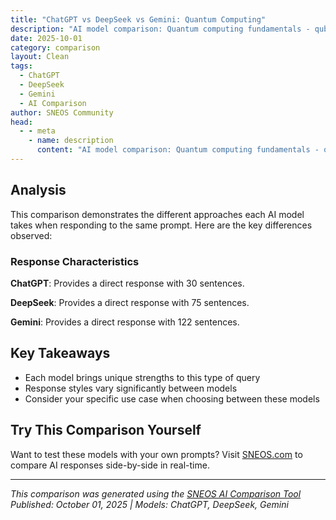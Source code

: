 ```yaml
---
title: "ChatGPT vs DeepSeek vs Gemini: Quantum Computing"
description: "AI model comparison: Quantum computing fundamentals - qubits, superposition, algorithms..."
date: 2025-10-01
category: comparison
layout: Clean
tags:
  - ChatGPT
  - DeepSeek
  - Gemini
  - AI Comparison
author: SNEOS Community
head:
  - - meta
    - name: description
      content: "AI model comparison: Quantum computing fundamentals - qubits, superposition, algorithms..."
---
```


<ChatComparison
  title="ChatGPT vs DeepSeek vs Gemini: Quantum Computing"
  prompt="Quantum computing fundamentals - qubits, superposition, algorithms"
  :responses='{
    "ChatGPT": "Certainly! Here\u0027s an overview of some fundamental concepts in quantum computing, including qubits, superposition, and key algorithms:\n\n### 1. Qubits (Quantum Bits)\n- **Definition:** The basic unit of quantum information, analogous to classical bits but with quantum properties.\n- **Classical bit:** Can be either 0 or 1.\n- **Qubit:** Can be in a state |0\u27E9, |1\u27E9, or any quantum superposition of these states.\n- **State representation:** A qubit state |\u03C8\u27E9 can be written as:\n  \\[\n  |\\psi\\rangle = \\alpha|0\\rangle \u002B \\beta|1\\rangle\n  \\]\n  where \\(\\alpha\\) and \\(\\beta\\) are complex numbers called probability amplitudes, and \\(|\\alpha|^2 \u002B |\\beta|^2 = 1\\) to satisfy normalization.\n- **Physical realizations:** Qubits can be implemented using trapped ions, superconducting circuits, photons, quantum dots, etc.\n\n### 2. Superposition\n- **Concept:** Unlike classical bits, qubits can exist in a combination (superposition) of states simultaneously.\n- **Implication:** A qubit doesn\u0027t just represent 0 or 1; it can represent both at the same time, enabling quantum computers to process many possibilities simultaneously.\n- **Measurement:** When measured, a qubit collapses to either |0\u27E9 or |1\u27E9, with probabilities \\(|\\alpha|^2\\) and \\(|\\beta|^2\\), respectively.\n\n### 3. Entanglement (Related Concept)\n- While not explicitly asked, it\u0027s closely related:\n- **Definition:** A quantum correlation between qubits such that the state of one qubit depends on the state of another, no matter the distance.\n- **Importance:** Enables quantum algorithms to perform tasks beyond classical means.\n\n### 4. Quantum Algorithms\nQuantum algorithms leverage superposition and entanglement to solve specific problems more efficiently than classical algorithms. Key examples include:\n\n- **Grover\u2019s Algorithm**  \n  - Used for unstructured database search.  \n  - Provides a quadratic speedup: searches an unsorted database of N entries in O(\u221AN) time instead of O(N).\n\n- **Shor\u2019s Algorithm**  \n  - Efficient factoring of large integers, crucial for cryptanalysis (breaking RSA encryption).  \n  - Runs in polynomial time versus exponential time for best-known classical algorithms.\n\n- **Quantum Fourier Transform (QFT)**  \n  - A quantum analogue of the discrete Fourier transform with exponential speedup.  \n  - Central component of Shor\u2019s algorithm.\n\n- **Deutsch-Jozsa Algorithm**  \n  - Determines if a function is constant or balanced with a single evaluation, demonstrating quantum advantage.\n\n### 5. Other Important Concepts\n- **Quantum Gates:** Operations that manipulate qubits (e.g., Hadamard gate creates superposition, CNOT entangles qubits).\n- **Measurement:** Observing qubits collapses their superposition into classical outcomes.\n- **No-Cloning Theorem:** It\u2019s impossible to create an identical copy of an arbitrary unknown quantum state.\n\n---\n\nIf you want, I can provide deeper explanations, mathematical details, or information on specific quantum computing platforms and programming languages (like Qiskit or Cirq).",
    "DeepSeek": "Of course. This is an excellent and foundational topic. Let\u0027s break down Quantum Computing fundamentals into digestible parts.\n\n### 1. The Qubit: The Basic Unit of Quantum Information\n\n**Classical Bit:**\n*   Can be either a **0** or a **1**. It\u0027s a definitive state, like a simple light switch (on/off).\n\n**Quantum Bit (Qubit):**\n*   A qubit can be in a state of **0**, **1**, or, most importantly, **any quantum superposition of these states**.\n*   Think of it not as a switch, but as a spinning globe. A classical bit can only be at the North Pole (0) or the South Pole (1). A qubit can be at *any point on the entire surface*.\n\n**How is this represented mathematically?**\nThe state of a single qubit, denoted as **|\u03C8\u27E9** (using \u0022ket\u0022 notation from quantum mechanics), is described by:\n**|\u03C8\u27E9 = \u03B1|0\u27E9 \u002B \u03B2|1\u27E9**\n\n*   **|0\u27E9 and |1\u27E9** are the basis states (like the North and South Poles).\n*   **\u03B1 and \u03B2** are complex numbers called **probability amplitudes**.\n*   The likelihood of measuring the qubit as \u00600\u0060 is |\u03B1|\u00B2, and as \u00601\u0060 is |\u03B2|\u00B2.\n*   Because these probabilities must add up to 1, we have the constraint: **|\u03B1|\u00B2 \u002B |\u03B2|\u00B2 = 1**.\n\nThis fundamental property leads directly to the next concept.\n\n---\n\n### 2. Superposition: The Power of Being in Multiple States at Once\n\n**What is it?**\nSuperposition is the ability of a quantum system to be in multiple states simultaneously. A qubit in superposition is in a combination of both |0\u27E9 and |1\u27E9 until the moment it is measured.\n\n**The \u0022Schr\u00F6dinger\u0027s Cat\u0022 Analogy:**\nThe cat in the box is both *alive and dead* until you open the box to observe it. Similarly, a qubit is in a blend of |0\u27E9 and |1\u27E9 until you measure it, at which point it **collapses** definitively to either |0\u27E9 or |1\u27E9.\n\n**Why is this powerful?**\nWhile 2 classical bits can be in one of four possible states (00, 01, 10, 11) *at a time*, 2 qubits in superposition can be in a **weighted combination of all four states at once**. With \u0060n\u0060 qubits, you can represent 2\u207F states simultaneously. This exponential scaling is the source of quantum parallelism.\n\n---\n\n### 3. Entanglement: \u0022Spooky Action at a Distance\u0022\n\n**What is it?**\nEntanglement is a profound connection between two or more qubits. The state of one qubit cannot be described independently of the state of the other(s), no matter how far apart they are.\n\n**Key Property:**\nMeasuring one entangled qubit instantly determines the state of the other. If you measure one and find it to be |0\u27E9, you know with 100% certainty its partner is |1\u27E9 (or |0\u27E9, depending on the type of entanglement).\n\n**Why is it important?**\nEntanglement is a crucial resource for quantum algorithms and quantum communication (like quantum teleportation). It allows qubits to interact in ways that are impossible for classical bits, enabling complex correlations that are essential for quantum speedups.\n\n---\n\n### 4. Key Quantum Algorithms\n\nAlgorithms leverage superposition and entanglement to solve specific problems much faster than the best-known classical algorithms.\n\n#### A. Shor\u0027s Algorithm\n*   **Problem it solves:** Integer Factorization (finding the prime factors of a large number).\n*   **Classical Difficulty:** Extremely hard. The security of most modern encryption (like RSA) relies on this difficulty.\n*   **Quantum Advantage:** Shor\u0027s algorithm can factor large numbers in **polynomial time**, making it exponentially faster than the best classical algorithms. This is why a large-scale quantum computer would break current public-key cryptography.\n\n#### B. Grover\u0027s Algorithm\n*   **Problem it solves:** Searching an unsorted database.\n*   **Classical Difficulty:** On average, you have to check N/2 items in a list of N items.\n*   **Quantum Advantage:** Grover\u0027s algorithm can find the item in roughly **\u221AN steps**. This provides a **quadratic speedup**, which is significant for large N. It\u0027s broadly applicable for optimization problems.\n\n#### C. Quantum Simulation\n*   **Problem it solves:** Simulating quantum mechanical systems (e.g., complex molecules for drug discovery, or materials science).\n*   **Classical Difficulty:** Requires an exponential amount of memory and time, making it infeasible for all but the simplest systems.\n*   **Quantum Advantage:** A quantum computer can naturally simulate another quantum system. Richard Feynman famously proposed this as the core application of quantum computers. This could revolutionize chemistry and material design.\n\n---\n\n### 5. The Current State and Challenges\n\nWe are in the **Noisy Intermediate-Scale Quantum (NISQ)** era.\n\n*   **Intermediate-Scale:** We have quantum processors with 50-1000\u002B qubits, but not the millions needed for most groundbreaking applications like Shor\u0027s.\n*   **Noisy:** Qubits are extremely fragile. They suffer from **decoherence**, where they lose their quantum state (superposition and entanglement) due to interactions with the environment (heat, vibration, electromagnetic fields). This introduces errors.\n*   **Key Challenge:** Building **fault-tolerant quantum computers** requires **quantum error correction**, which uses many physical \u0022noisy\u0022 qubits to create one stable \u0022logical\u0022 qubit. This is the major engineering and scientific hurdle to overcome.\n\n### Summary\n\n| Concept | Classical Computing Analogy | Quantum Computing Reality |\n| :--- | :--- | :--- |\n| **Bit / Qubit** | A light switch: definitely ON or OFF. | A spinning globe: can be in any superposition of ON and OFF. |\n| **Superposition** | A coin on the table: Heads or Tails. | A spinning coin: Both Heads *and* Tails until it lands. |\n| **Entanglement** | Two separate, independent coins. | Two \u0022magically\u0022 linked coins. Flipping one instantly sets the other. |\n| **Algorithms** | Solves problems step-by-step. | Leverages superposition \u0026 entanglement for massive parallelism on specific problems. |\n\nQuantum computing is not a faster version of classical computing; it\u0027s a fundamentally different way of processing information, unlocking new possibilities for solving some of the world\u0027s most complex computational problems.",
    "Gemini": "Okay, let\u0027s break down the fundamentals of quantum computing, focusing on qubits, superposition, and the basic idea behind quantum algorithms.\n\n**1. Qubits (Quantum Bits)**\n\n*   **Classical Bits vs. Qubits:**\n    *   Classical computers store information as *bits*. A bit can be either 0 or 1. It\u0027s like a light switch \u2013 either on (1) or off (0).\n    *   Quantum computers use *qubits*. A qubit is the quantum equivalent of a bit.  However, instead of just being 0 or 1, a qubit can also exist in a *superposition* of both states simultaneously.\n\n*   **Superposition:**\n    *   This is the key difference. Think of a qubit not as a light switch, but as a dimmer switch that can be partially on and partially off *at the same time*.\n    *   Mathematically, a qubit\u0027s state is represented as a linear combination of the basis states |0\u27E9 and |1\u27E9:\n\n        \u0060\u0060\u0060\n        |\u03C8\u27E9 = \u03B1|0\u27E9 \u002B \u03B2|1\u27E9\n        \u0060\u0060\u0060\n\n        *   |\u03C8\u27E9 represents the qubit\u0027s state.  It\u0027s a vector.\n        *   |0\u27E9 and |1\u27E9 are the basis states, representing the classical 0 and 1. They are vectors in a two-dimensional complex vector space.\n        *   \u03B1 and \u03B2 are complex numbers called amplitudes.  They determine the probability of measuring the qubit as 0 or 1.\n        *   The amplitudes must satisfy the normalization condition: |\u03B1|\u00B2 \u002B |\u03B2|\u00B2 = 1.  This ensures that the probabilities add up to 1.  |\u03B1|\u00B2 is the probability of measuring the qubit as 0, and |\u03B2|\u00B2 is the probability of measuring it as 1.\n\n*   **Physical Realization of Qubits:**\n    *   Qubits can be physically realized in various ways, including:\n        *   **Superconducting circuits:** Tiny circuits that exhibit quantum properties when cooled to near absolute zero.  This is the approach used by companies like IBM and Google.\n        *   **Trapped ions:**  Individual ions (charged atoms) held in place by electromagnetic fields.  Their internal energy levels represent the 0 and 1 states. IonQ is a prominent player in this area.\n        *   **Photons:**  The polarization of a single photon (light particle) can represent a qubit.\n        *   **Topological qubits:**  Based on exotic states of matter that are resistant to decoherence.  Microsoft is heavily invested in this approach.\n        *   **Neutral atoms:**  Similar to trapped ions, but use neutral atoms instead of ions.\n        *   **Quantum dots:**  Tiny semiconductor structures that can confine electrons.\n\n*   **Measurement:**\n    *   When you *measure* a qubit, you force it to collapse out of its superposition state and into either the |0\u27E9 or |1\u27E9 state.\n    *   The probability of measuring |0\u27E9 is |\u03B1|\u00B2, and the probability of measuring |1\u27E9 is |\u03B2|\u00B2.\n    *   This is a destructive process; once you\u0027ve measured a qubit, you\u0027ve lost its superposition information. This is a crucial point and makes quantum algorithms very different from classical ones.\n\n*   **Bloch Sphere:**\n    *   The Bloch sphere is a geometrical representation of a single qubit\u0027s state.  It\u0027s a useful way to visualize the superposition. The north pole represents |0\u27E9, the south pole represents |1\u27E9, and any point on the surface of the sphere represents a possible superposition state.\n\n**2. Superposition Example:**\n\nImagine a qubit in the state:\n\n\u0060\u0060\u0060\n|\u03C8\u27E9 = (1/\u221A2)|0\u27E9 \u002B (1/\u221A2)|1\u27E9\n\u0060\u0060\u0060\n\n*   Here, \u03B1 = 1/\u221A2 and \u03B2 = 1/\u221A2.\n*   |\u03B1|\u00B2 = (1/\u221A2)\u00B2 = 1/2 = 0.5, so there\u0027s a 50% chance of measuring the qubit as |0\u27E9.\n*   |\u03B2|\u00B2 = (1/\u221A2)\u00B2 = 1/2 = 0.5, so there\u0027s a 50% chance of measuring the qubit as |1\u27E9.\n\n**3. Quantum Entanglement**\n\n*   **Interconnected Qubits:**  Entanglement is a phenomenon where two or more qubits become linked together in such a way that they share the same fate, no matter how far apart they are.\n*   **Correlated Measurements:** If you measure the state of one entangled qubit, you instantly know the state of the other, even if they are separated by vast distances.\n*   **No Faster-Than-Light Communication:** Entanglement *cannot* be used to send information faster than light. Measuring one qubit doesn\u0027t allow you to *control* the outcome of the other; you just learn about its state.\n*   **Crucial for Quantum Algorithms:** Entanglement is a key resource that enables quantum algorithms to perform computations that are impossible for classical computers.\n\n**4. Quantum Gates (Quantum Logic Gates)**\n\n*   **Manipulating Qubits:** Quantum gates are the building blocks of quantum circuits, just like logic gates (AND, OR, NOT) are the building blocks of classical circuits.\n*   **Unitary Transformations:** Quantum gates perform operations on qubits that change their state.  These operations must be *unitary*, meaning they preserve the total probability (normalization).  This is essential for maintaining the quantum nature of the computation. Unitary matrices are complex square matrices whose conjugate transpose is also its inverse.\n*   **Examples:**\n    *   **Hadamard Gate (H):**  Creates superposition.  If applied to a qubit in the |0\u27E9 state, it transforms it into the (1/\u221A2)|0\u27E9 \u002B (1/\u221A2)|1\u27E9 state (equal superposition).\n    *   **Pauli Gates (X, Y, Z):**  Act like rotations on the Bloch sphere. X is like a classical NOT gate.\n    *   **CNOT Gate (Controlled-NOT):**  Operates on two qubits: a control qubit and a target qubit. If the control qubit is |1\u27E9, it flips the target qubit (0 becomes 1, 1 becomes 0). If the control qubit is |0\u27E9, the target qubit is unchanged. This is a crucial gate for creating entanglement.\n    *   **Phase Gates (S, T):**  Apply a phase shift to the qubit\u0027s state.\n\n**5. Quantum Algorithms**\n\n*   **Algorithms Designed for Quantum Computers:** Quantum algorithms are algorithms that are specifically designed to run on quantum computers.  They exploit quantum phenomena like superposition and entanglement to solve certain problems much faster than classical algorithms.\n*   **Key Ideas:**\n    *   **Superposition to Explore Many Possibilities:** Use superposition to explore many potential solutions simultaneously.\n    *   **Interference to Amplify Correct Answers:**  Design the algorithm so that the amplitudes of the correct solutions constructively interfere (add up), while the amplitudes of the incorrect solutions destructively interfere (cancel out). This increases the probability of measuring a correct answer.\n*   **Famous Quantum Algorithms:**\n    *   **Shor\u0027s Algorithm:**  Factoring large numbers exponentially faster than the best-known classical algorithm.  This has major implications for cryptography, as many widely used encryption algorithms rely on the difficulty of factoring.\n    *   **Grover\u0027s Algorithm:**  Searching an unsorted database quadratically faster than the best-known classical algorithm.\n    *   **Quantum Simulation:**  Simulating quantum systems (e.g., molecules, materials) with much higher accuracy than classical computers.  This has applications in drug discovery, materials science, and fundamental physics.\n    *   **Quantum Machine Learning:** Using quantum algorithms to speed up machine learning tasks.\n    *   **Quantum Optimization:** Using quantum algorithms to find optimal solutions to complex optimization problems.\n\n*   **General Structure of a Quantum Algorithm (Simplified):**\n\n    1.  **Initialization:** Prepare the qubits in a specific initial state (usually |0\u27E9).\n    2.  **Superposition:**  Create a superposition of all possible states.  Often done using Hadamard gates.\n    3.  **Quantum Computation:** Apply a sequence of quantum gates to manipulate the qubits and perform the computation.  This is where the algorithm\u0027s logic is implemented.\n    4.  **Interference:**  Design the gates to cause constructive interference for the correct solutions and destructive interference for the incorrect solutions.\n    5.  **Measurement:** Measure the qubits.  The result is a classical bit string, which is hopefully the solution to the problem.  Since the measurement is probabilistic, you may need to repeat the computation multiple times to get the correct answer with high confidence.\n\n**6. Quantum Circuit Model**\n\n* Visual Representation of Quantum Algorithms\n* A series of quantum gates acting on qubits\n* Read from left to right, just like classical circuit diagrams\n\n**7. Decoherence**\n\n*   **A Major Challenge:**  Decoherence is the loss of quantum information due to interactions with the environment.  It\u0027s like the \u0022dimmer switch\u0022 wobbling back to being fully on or fully off.\n*   **Fragile Superposition:** Qubits are very sensitive to noise, such as heat, electromagnetic radiation, and vibrations. These interactions cause the superposition to collapse prematurely, leading to errors in the computation.\n*   **Error Correction:**  Quantum error correction techniques are being developed to mitigate the effects of decoherence.  These techniques involve encoding the quantum information in a redundant way so that errors can be detected and corrected.\n*   **Scalability and Fault Tolerance:**  Building large-scale, fault-tolerant quantum computers is a major engineering challenge. It requires developing qubits with long coherence times (the time they can maintain superposition) and implementing robust error correction schemes.\n\n**8. Programming Languages and Frameworks**\n\n*   **Qiskit (IBM):**  A Python-based open-source framework for quantum computing.  Allows you to design and simulate quantum circuits, and run them on real IBM quantum hardware.\n*   **Cirq (Google):**  Another Python-based framework for quantum computing.\n*   **PennyLane (Xanadu):** Focuses on differentiable quantum programming, bridging quantum computing with machine learning.\n*   **Q# (Microsoft):**  A domain-specific programming language for quantum computing that is integrated with the .NET framework.\n\n**In Summary:**\n\n*   **Qubits:**  Quantum bits that can exist in superposition.\n*   **Superposition:** A qubit can be in a combination of 0 and 1 simultaneously.\n*   **Entanglement:**  Two or more qubits become linked together and share the same fate.\n*   **Quantum Gates:**  Manipulate qubits and perform unitary transformations.\n*   **Quantum Algorithms:** Designed to exploit quantum phenomena to solve specific problems faster than classical algorithms.\n*   **Decoherence:** The loss of quantum information due to environmental noise.\n*   **Error Correction:**  Techniques to mitigate the effects of decoherence.\n\nQuantum computing is a rapidly developing field, and it\u0027s still in its early stages.  However, it has the potential to revolutionize many areas of science and technology. This explanation provides a fundamental overview of the core concepts. Remember to delve deeper into specific topics for a more complete understanding. Good luck!\n"
  }'
  published-date="11:29"
/>

## Analysis

This comparison demonstrates the different approaches each AI model takes when responding to the same prompt. Here are the key differences observed:

### Response Characteristics

**ChatGPT**: Provides a direct response with 30 sentences. 

**DeepSeek**: Provides a direct response with 75 sentences. 

**Gemini**: Provides a direct response with 122 sentences. 

## Key Takeaways

- Each model brings unique strengths to this type of query
- Response styles vary significantly between models
- Consider your specific use case when choosing between these models

## Try This Comparison Yourself

Want to test these models with your own prompts? Visit [SNEOS.com](https://sneos.com) to compare AI responses side-by-side in real-time.

---

*This comparison was generated using the [SNEOS AI Comparison Tool](https://sneos.com)*
*Published: October 01, 2025 | Models: ChatGPT, DeepSeek, Gemini*
